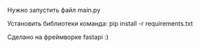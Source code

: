 Нужно запустить файл main.py

Установить библиотеки команда: pip install -r requirements.txt

Сделано на фреймворке fastapi :)
